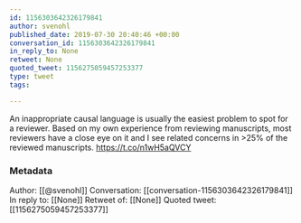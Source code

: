 ```yaml
---
id: 1156303642326179841
author: svenohl
published_date: 2019-07-30 20:40:46 +00:00
conversation_id: 1156303642326179841
in_reply_to: None
retweet: None
quoted_tweet: 1156275059457253377
type: tweet
tags:

---
```


An inappropriate causal language is usually the easiest problem to spot for a reviewer. Based on my own experience from reviewing manuscripts, most reviewers have a close eye on it and I see related concerns in &gt;25% of the reviewed manuscripts. https://t.co/n1wH5aQVCY

### Metadata

Author: [[@svenohl]]
Conversation: [[conversation-1156303642326179841]]
In reply to: [[None]]
Retweet of: [[None]]
Quoted tweet: [[1156275059457253377]]
